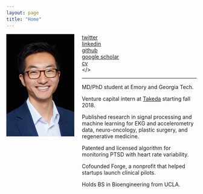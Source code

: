```yaml
---
layout: page 
title: "Home"
---
```


<div style="float:left;margin:0 20px 1000px 0">
   <img align="left" src="assets/erik_full.jpg" width="180">
</div>

<i class='fa fa-twitter fa-fw'></i>  [twitter](http://twitter.com/erikrtn) <br>
<i class='fa fa-linkedin fa-fw'></i> [linkedin](https://www.linkedin.com/in/erikreinertsen/) <br>
<i class='fa fa-github fa-fw'></i>  [github](https://github.com/erikrtn) <br>
<i class='fa fa-graduation-cap fa-fw'></i>  [google scholar](https://scholar.google.com/citations?hl=en&user=APy8nq4AAAAJ&view_op=list_works&sortby=pubdate) <br>
<i class='fa fa-file-text fa-fw'></i>  [cv](http://erikreinertsen.com/cv) <br>
<i class='fa fa-envelope fa-fw'></i> <a id="email"></> <br> 

<script>
<!--
var email_address = "erikrtn" + "@" + "gmail";
email_address += ".com";
$("#email").attr("href", "mailto:" + email_address).html("email");
//-->
</script>

---

MD/PhD student at Emory and Georgia Tech.

Venture capital intern at [Takeda](http://takedaventures.com) starting fall 2018.

Published research in signal processing and machine learning for EKG and accelerometry data, neuro-oncology, plastic surgery, and regenerative medicine.

Patented and licensed algorithm for monitoring PTSD with heart rate variability.

Cofounded Forge, a nonprofit that helped startups launch clinical pilots.

Holds BS in Bioengineering from UCLA.

